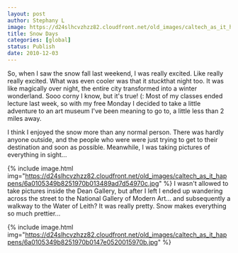 ```yaml
---
layout: post
author: Stephany L
image: https://d24slhcvzhzz82.cloudfront.net/old_images/caltech_as_it_happens/6a0105349b8251970b0147e050fec9970b.jpg
title: Snow Days 
categories: [global]
status: Publish
date: 2010-12-03
---
```


So, when I saw the snow fall last weekend, I was really excited. Like really really excited. What was even cooler was that it *stuck*that night too. It was like magically over night, the entire city transformed into a winter wonderland. Sooo corny I know, but it's true! (: Most of my classes ended lecture last week, so with my free Monday I decided to take a little adventure to an art museum I've been meaning to go to, a little less than 2 miles away.

I think I enjoyed the snow more than any normal person. There was hardly anyone outside, and the people who were were just trying to get to their destination and soon as possible. Meanwhile, I was taking pictures of everything in sight...


{% include image.html img="https://d24slhcvzhzz82.cloudfront.net/old_images/caltech_as_it_happens/6a0105349b8251970b013489ad7d54970c.jpg" %}
I wasn't allowed to take pictures inside the Dean Gallery, but after I left I ended up wandering across the street to the National Gallery of Modern Art... and subsequently a walkway to the Water of Leith? It was really pretty. Snow makes everything so much prettier...


{% include image.html img="https://d24slhcvzhzz82.cloudfront.net/old_images/caltech_as_it_happens/6a0105349b8251970b0147e0520015970b.jpg" %}
